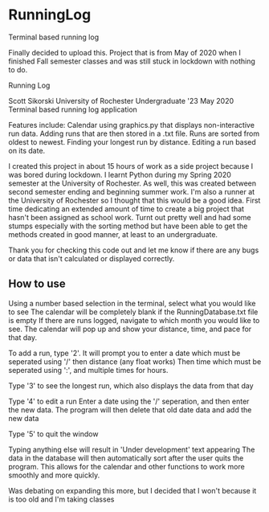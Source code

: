 # RunningLog
Terminal based running log

Finally decided to upload this.
Project that is from May of 2020 when I finished Fall semester classes and was 
still stuck in lockdown with nothing to do.

Running Log

Scott Sikorski
University of Rochester Undergraduate '23
May 2020
Terminal based running log application

Features include:
Calendar using graphics.py that displays non-interactive run data.
Adding runs that are then stored in a .txt file.
Runs are sorted from oldest to newest.
Finding your longest run by distance.
Editing a run based on its date.

I created this project in about 15 hours of work as a side project because
I was bored during lockdown. I learnt Python during my Spring 2020 semester
at the University of Rochester. As well, this was created between second
semester ending and beginning summer work. I'm also a runner at the 
University of Rochester so I thought that this would be a good idea.
First time dedicating an extended amount of time to create a big project
that hasn't been assigned as school work. Turnt out pretty well and had some 
stumps especially with the sorting method but have been able to get the
methods created in good manner, at least to an undergraduate. 

Thank you for checking this code out and let me know if there are any bugs
or data that isn't calculated or displayed correctly.

How to use
-----------
Using a number based selection in the terminal, select what you would like to see
The calendar will be completely blank if the RunningDatabase.txt file is empty 
If there are runs logged, navigate to which month you would like to see.
The calendar will pop up and show your distance, time, and pace for that day.

To add a run, type '2'.
It will prompt you to enter a date which must be seperated using '/'
then distance (any float works)
Then time which must be seperated using ':', and multiple times for hours.

Type '3' to see the longest run, which also displays the data from that day

Type '4' to edit a run
Enter a date using the '/' seperation, and then enter the new data.
The program will then delete that old date data and add the new data

Type '5' to quit the window

Typing anything else will result in 'Under development' text appearing
The data in the database will then automatically sort after the user quits the program.
This allows for the calendar and other functions to work more smoothly and more quickly. 

Was debating on expanding this more, but I decided that I won't because it is too old and I'm taking classes 
